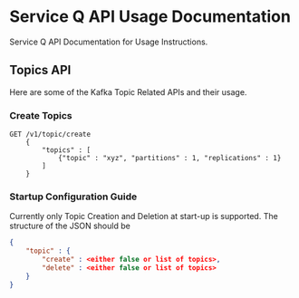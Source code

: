 # Service Q API Usage Documentation

Service Q API Documentation for Usage Instructions.

## Topics API

Here are some of the Kafka Topic Related APIs and their usage.

### Create Topics
```
GET /v1/topic/create
    {
        "topics" : [
            {"topic" : "xyz", "partitions" : 1, "replications" : 1}
        ]
    }
```

### Startup Configuration Guide

Currently only Topic Creation and Deletion at start-up is supported. 
The structure of the JSON should be
```json
{
    "topic" : {
        "create" : <either false or list of topics>,
        "delete" : <either false or list of topics>
    }
}
```
